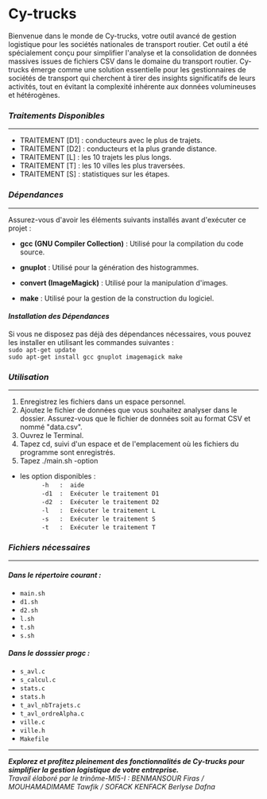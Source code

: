# **Cy-trucks**

Bienvenue dans le monde de Cy-trucks, votre outil avancé de gestion logistique pour les sociétés nationales de transport routier. Cet outil a été spécialement conçu pour simplifier l'analyse et la consolidation de données massives issues de fichiers CSV dans le domaine du transport routier.
Cy-trucks émerge comme une solution essentielle pour les gestionnaires de sociétés de transport qui cherchent à tirer des insights significatifs de leurs activités, tout en évitant la complexité inhérente aux données volumineuses et hétérogènes.

### ***Traitements Disponibles***
---
- TRAITEMENT [D1] : conducteurs avec le plus de trajets.
- TRAITEMENT [D2] : conducteurs et la plus grande distance.
- TRAITEMENT [L]  : les 10 trajets les plus longs.
- TRAITEMENT [T]  : les 10 villes les plus traversées.
- TRAITEMENT [S]  : statistiques sur les étapes.
  
### ***Dépendances***
---
Assurez-vous d'avoir les éléments suivants installés avant d'exécuter ce projet : <br />

- **gcc (GNU Compiler Collection)** : Utilisé pour la compilation du code source. <br />

- **gnuplot** : Utilisé pour la génération des histogrammes. <br />

- **convert (ImageMagick)** : Utilisé pour la manipulation d'images. <br />

- **make** : Utilisé pour la gestion de la construction du logiciel. <br />

#### ***Installation des Dépendances***

Si vous ne disposez pas déjà des dépendances nécessaires, vous pouvez les installer en utilisant les commandes suivantes : <br />
`sudo apt-get update` <br />
`sudo apt-get install gcc gnuplot imagemagick make` <br />

### ***Utilisation***
---
1. Enregistrez les fichiers dans un espace personnel.
2. Ajoutez le fichier de données que vous souhaitez analyser dans le dossier. Assurez-vous que le fichier de données soit au format CSV et nommé "data.csv".
3. Ouvrez le Terminal.
4. Tapez cd, suivi d'un espace et de l'emplacement où les fichiers du programme sont enregistrés.
5. Tapez ./main.sh -option <br />
- les option disponibles : <br /> 
$~~~~~~~~~~~$`-h   :  aide` <br />
$~~~~~~~~~~~$`-d1  :  Exécuter le traitement D1` <br />
$~~~~~~~~~~~$`-d2  :  Exécuter le traitement D2` <br />
$~~~~~~~~~~~$`-l   :  Exécuter le traitement L` <br />
$~~~~~~~~~~~$`-s   :  Exécuter le traitement S` <br />
$~~~~~~~~~~~$`-t   :  Exécuter le traitement T` <br />

### ***Fichiers nécessaires***
---
#### *Dans le répertoire courant :* <br />
- `main.sh` <br />
- `d1.sh` <br />
- `d2.sh` <br />
- `l.sh` <br />
- `t.sh` <br />
- `s.sh` <br />
#### *Dans le dosssier progc :* <br />
- `s_avl.c` <br />
- `s_calcul.c` <br />
- `stats.c` <br />
- `stats.h` <br />
- `t_avl_nbTrajets.c` <br />
- `t_avl_ordreAlpha.c` <br />
- `ville.c` <br />
- `ville.h` <br />
- `Makefile` <br />
---
***Explorez et profitez pleinement des fonctionnalités de Cy-trucks pour simplifier la gestion logistique de votre entreprise.*** <br />
*Travail élaboré par le trinôme-MI5-I : BENMANSOUR Firas / MOUHAMADIMAME Tawfik / SOFACK KENFACK Berlyse Dafna*
